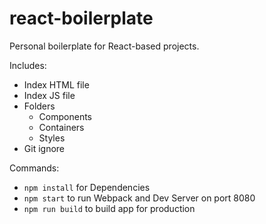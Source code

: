 # react-boilerplate
Personal boilerplate for React-based projects.

Includes:
* Index HTML file
* Index JS file
* Folders
  * Components
  * Containers
  * Styles
* Git ignore

Commands:
* `npm install` for Dependencies
* `npm start` to run Webpack and Dev Server on port 8080
* `npm run build` to build app for production